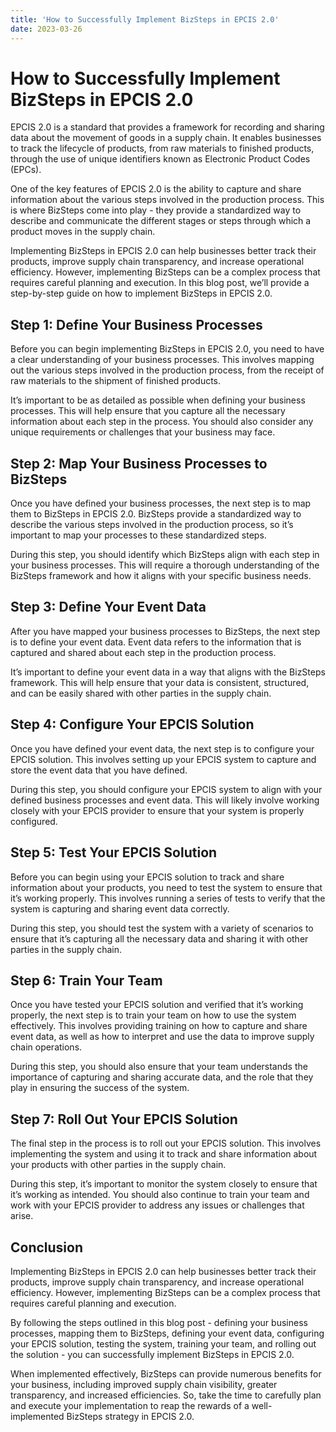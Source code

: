```yaml
---
title: 'How to Successfully Implement BizSteps in EPCIS 2.0'
date: 2023-03-26
---
```


# How to Successfully Implement BizSteps in EPCIS 2.0

EPCIS 2.0 is a standard that provides a framework for recording and sharing data about the movement of goods in a supply chain. It enables businesses to track the lifecycle of products, from raw materials to finished products, through the use of unique identifiers known as Electronic Product Codes (EPCs).

One of the key features of EPCIS 2.0 is the ability to capture and share information about the various steps involved in the production process. This is where BizSteps come into play - they provide a standardized way to describe and communicate the different stages or steps through which a product moves in the supply chain.

Implementing BizSteps in EPCIS 2.0 can help businesses better track their products, improve supply chain transparency, and increase operational efficiency. However, implementing BizSteps can be a complex process that requires careful planning and execution. In this blog post, we’ll provide a step-by-step guide on how to implement BizSteps in EPCIS 2.0.

## Step 1: Define Your Business Processes
Before you can begin implementing BizSteps in EPCIS 2.0, you need to have a clear understanding of your business processes. This involves mapping out the various steps involved in the production process, from the receipt of raw materials to the shipment of finished products.

It’s important to be as detailed as possible when defining your business processes. This will help ensure that you capture all the necessary information about each step in the process. You should also consider any unique requirements or challenges that your business may face.

## Step 2: Map Your Business Processes to BizSteps
Once you have defined your business processes, the next step is to map them to BizSteps in EPCIS 2.0. BizSteps provide a standardized way to describe the various steps involved in the production process, so it’s important to map your processes to these standardized steps.

During this step, you should identify which BizSteps align with each step in your business processes. This will require a thorough understanding of the BizSteps framework and how it aligns with your specific business needs.

## Step 3: Define Your Event Data
After you have mapped your business processes to BizSteps, the next step is to define your event data. Event data refers to the information that is captured and shared about each step in the production process.

It’s important to define your event data in a way that aligns with the BizSteps framework. This will help ensure that your data is consistent, structured, and can be easily shared with other parties in the supply chain.

## Step 4: Configure Your EPCIS Solution
Once you have defined your event data, the next step is to configure your EPCIS solution. This involves setting up your EPCIS system to capture and store the event data that you have defined.

During this step, you should configure your EPCIS system to align with your defined business processes and event data. This will likely involve working closely with your EPCIS provider to ensure that your system is properly configured.

## Step 5: Test Your EPCIS Solution
Before you can begin using your EPCIS solution to track and share information about your products, you need to test the system to ensure that it’s working properly. This involves running a series of tests to verify that the system is capturing and sharing event data correctly.

During this step, you should test the system with a variety of scenarios to ensure that it’s capturing all the necessary data and sharing it with other parties in the supply chain.

## Step 6: Train Your Team
Once you have tested your EPCIS solution and verified that it’s working properly, the next step is to train your team on how to use the system effectively. This involves providing training on how to capture and share event data, as well as how to interpret and use the data to improve supply chain operations.

During this step, you should also ensure that your team understands the importance of capturing and sharing accurate data, and the role that they play in ensuring the success of the system.

## Step 7: Roll Out Your EPCIS Solution
The final step in the process is to roll out your EPCIS solution. This involves implementing the system and using it to track and share information about your products with other parties in the supply chain.

During this step, it’s important to monitor the system closely to ensure that it’s working as intended. You should also continue to train your team and work with your EPCIS provider to address any issues or challenges that arise.

## Conclusion
Implementing BizSteps in EPCIS 2.0 can help businesses better track their products, improve supply chain transparency, and increase operational efficiency. However, implementing BizSteps can be a complex process that requires careful planning and execution.

By following the steps outlined in this blog post - defining your business processes, mapping them to BizSteps, defining your event data, configuring your EPCIS solution, testing the system, training your team, and rolling out the solution - you can successfully implement BizSteps in EPCIS 2.0.

When implemented effectively, BizSteps can provide numerous benefits for your business, including improved supply chain visibility, greater transparency, and increased efficiencies. So, take the time to carefully plan and execute your implementation to reap the rewards of a well-implemented BizSteps strategy in EPCIS 2.0.
